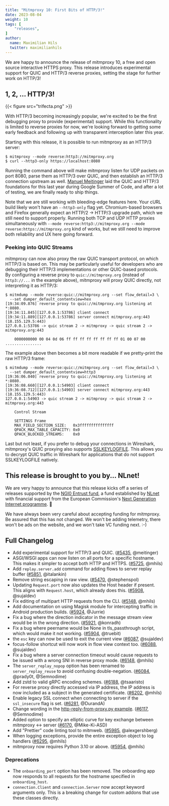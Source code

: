 ```yaml
---
title: "Mitmproxy 10: First Bits of HTTP/3!"
date: 2023-08-04
weight: 10
tags: [
    "releases",
]
author:
  name: Maximilian Hils
  twitter: maximilianhils
---
```


We are happy to announce the release of mitmproxy 10, a free and open source interactive HTTPS proxy.
This release introduces experimental support for QUIC and HTTP/3 reverse proxies, 
setting the stage for further work on HTTP/3!

<!--more-->

## 1, 2, ... HTTP/3!

{{< figure src="trifecta.png" >}}

With HTTP/3 becoming increasingly popular, we're excited to be the first 
debugging proxy to provide (experimental) support. 
While this functionality is limited to reverse proxies for now, we're looking 
forward to getting some early feedback and following up with transparent interception
later this year.


Starting with this release, it is possible to run mitmproxy as an HTTP/3 server:

```shell
$ mitmproxy --mode reverse:http3://mitmproxy.org
$ curl --http3-only https://localhost:8080
```

Running the command above will make mitmproxy listen for UDP packets on port 8080, 
parse them as HTTP/3 over QUIC, and then establish an HTTP/3 connection upstream as well.
[Manuel Meitinger](https://github.com/meitinger) laid the QUIC and HTTP/3
foundations for this last year during Google Summer of Code, 
and after a lot of testing, we are finally ready to ship things.


Note that we are still working with bleeding-edge features here. Your cURL build
likely won't have an `--http3-only` flag yet. Chromium-based browsers and Firefox 
generally expect an HTTP/2 -> HTTP/3 upgrade path, which we still need to support properly.
Running both TCP and UDP HTTP proxies simultaneously with 
`--mode reverse:http3://mitmproxy.org --mode reverse:https://mitmproxy.org`
kind of works, but we still need to improve both reliability and UX here going forward.

### Peeking into QUIC Streams

mitmproxy can now also proxy the raw QUIC transport protocol, on which HTTP/3 is based on.
This may be particularly useful for developers who are debugging their HTTP/3 implementations
or other QUIC-based protocols. By configuring a reverse proxy to `quic://mitmproxy.org` 
(instead of `http3://...` in the example above), mitmproxy will proxy QUIC directly, 
not interpreting it as HTTP/3:

```shell
$ mitmdump --mode reverse:quic://mitmproxy.org --set flow_detail=3 \
  --set dumper_default_contentview=hex
[19:34:09.876] reverse proxy to quic://mitmproxy.org listening at *:8080.
[19:34:11.845][127.0.0.1:53786] client connect
[19:34:11.889][127.0.0.1:53786] server connect mitmproxy.org:443 (18.155.129.5:443)
127.0.0.1:53786 -> quic stream 2 -> mitmproxy -> quic stream 2 -> mitmproxy.org:443

    0000000000 00 04 0d 06 ff ff ff ff ff ff ff ff 01 00 07 00   ................
```

The example above then becomes a bit more readable if we pretty-print the raw HTTP/3 frame:

```shell
$ mitmdump --mode reverse:quic://mitmproxy.org --set flow_detail=3 \
  --set dumper_default_contentview=http3
[19:36:06.040] reverse proxy to quic://mitmproxy.org listening at *:8080.
[19:36:08.660][127.0.0.1:54903] client connect
[19:36:08.712][127.0.0.1:54903] server connect mitmproxy.org:443 (18.155.129.5:443)
127.0.0.1:54903 -> quic stream 2 -> mitmproxy -> quic stream 2 -> mitmproxy.org:443

    Control Stream

    SETTINGS Frame
    MAX_FIELD_SECTION_SIZE:   0x3fffffffffffffff
    QPACK_MAX_TABLE_CAPACITY: 0x0
    QPACK_BLOCKED_STREAMS:    0x0
```

Last but not least, if you prefer to debug your connections in Wireshark, mitmproxy's
QUIC proxying also supports [SSLKEYLOGFILE](https://docs.mitmproxy.org/stable/howto-wireshark-tls/).
This allows you to decrypt QUIC traffic in Wireshark for applications that do not support SSLKEYLOGFILE 
natively.


## This release is brought to you by... NLnet!

We are very happy to announce that this release kicks off a series of releases supported by the 
[NGI0 Entrust fund](https://nlnet.nl/entrust/), a fund established by [NLnet](https://nlnet.nl/) with financial support 
from the European Commission's [Next Generation Internet programme](https://www.ngi.eu/). 🎉

We have always been very careful about accepting funding for mitmproxy. 
Be assured that this has not changed. We won't be adding telemetry, there won't be ads on the website, 
and we won't take VC funding next. :-)

## Full Changelog

* Add experimental support for HTTP/3 and QUIC.
  ([#5435](https://github.com/mitmproxy/mitmproxy/issues/5435), @meitinger)
* ASGI/WSGI apps can now listen on all ports for a specific hostname. 
  This makes it simpler to accept both HTTP and HTTPS.
  ([#5725](https://github.com/mitmproxy/mitmproxy/pull/5725), @mhils)
* Add `replay.server.add` command for adding flows to server replay buffer
  ([#5851](https://github.com/mitmproxy/mitmproxy/pull/5851), @italankin)
* Remove string escaping in raw view.
  ([#5470](https://github.com/mitmproxy/mitmproxy/issues/5470), @stephenspol)
* Updating `Request.port` now also updates the Host header if present.
  This aligns with `Request.host`, which already does this.
  ([#5908](https://github.com/mitmproxy/mitmproxy/pull/5908), @sujaldev)
* Fix editing of multipart HTTP requests from the CLI.
  ([#5148](https://github.com/mitmproxy/mitmproxy/issues/5148), @mhils)
* Add documentation on using Magisk module for intercepting traffic in Android production builds.
  ([#5924](https://github.com/mitmproxy/mitmproxy/pull/5924), @Jurrie)
* Fix a bug where the direction indicator in the message stream view would be in the wrong direction.
  ([#5921](https://github.com/mitmproxy/mitmproxy/issues/5921), @konradh)
* Fix a bug where peername would be None in tls_passthrough script, which would make it not working.
  ([#5904](https://github.com/mitmproxy/mitmproxy/pull/5904), @truebit)
* the `esc` key can now be used to exit the current view
  ([#6087](https://github.com/mitmproxy/mitmproxy/pull/6087), @sujaldev)
* focus-follow shortcut will now work in flow view context too.
  ([#6088](https://github.com/mitmproxy/mitmproxy/pull/6088), @sujaldev)
* Fix a bug where a server connection timeout would cause requests to be issued with a wrong SNI in reverse proxy mode.
  ([#6148](https://github.com/mitmproxy/mitmproxy/pull/6148), @mhils)
* The `server_replay_nopop` option has been renamed to `server_replay_reuse` to avoid confusing double-negation.
  ([#6084](https://github.com/mitmproxy/mitmproxy/issues/6084), @prady0t, @Semnodime)
* Add zstd to valid gRPC encoding schemes.
  ([#6188](https://github.com/mitmproxy/mitmproxy/pull/6188), @tsaaristo)
* For reverse proxy directly accessed via IP address, the IP address is now included
  as a subject in the generated certificate.
  ([#6202](https://github.com/mitmproxy/mitmproxy/pull/6202), @mhils)
* Enable legacy SSL connect when connecting to server if the `ssl_insecure` flag is set.
  ([#6281](https://github.com/mitmproxy/mitmproxy/pull/6281), @DurandA)
* Change wording in the [http-reply-from-proxy.py example](https://github.com/mitmproxy/mitmproxy/blob/main/examples/addons/http-reply-from-proxy.py).
  ([#6117](https://github.com/mitmproxy/mitmproxy/pull/6117), @Semnodime)
* Added option to specify an elliptic curve for key exchange between mitmproxy <-> server
  ([#6170](https://github.com/mitmproxy/mitmproxy/pull/6170), @Mike-Ki-ASD)
* Add "Prettier" code linting tool to mitmweb.
  ([#5985](https://github.com/mitmproxy/mitmproxy/pull/5985), @alexgershberg)
* When logging exceptions, provide the entire exception object to log handlers
  ([#6295](https://github.com/mitmproxy/mitmproxy/pull/6295), @mhils)
* mitmproxy now requires Python 3.10 or above.
  ([#5954](https://github.com/mitmproxy/mitmproxy/pull/5954), @mhils)

### Deprecations

* The `onboarding_port` option has been removed. The onboarding app now responds
  to all requests for the hostname specified in `onboarding_host`.
* `connection.Client` and `connection.Server` now accept keyword arguments only.
  This is a breaking change for custom addons that use these classes directly.
